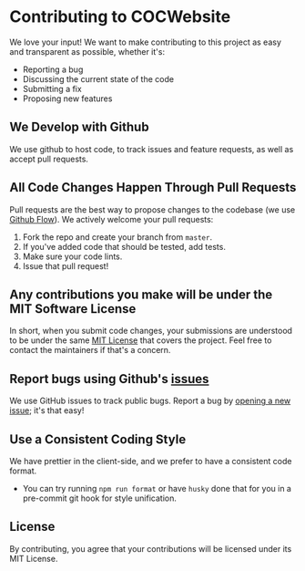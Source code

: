 # Contributing to COCWebsite
We love your input! We want to make contributing to this project as easy and transparent as possible, whether it's:

- Reporting a bug
- Discussing the current state of the code
- Submitting a fix
- Proposing new features

## We Develop with Github
We use github to host code, to track issues and feature requests, as well as accept pull requests.

## All Code Changes Happen Through Pull Requests
Pull requests are the best way to propose changes to the codebase (we use [Github Flow](https://guides.github.com/introduction/flow/index.html)). We actively welcome your pull requests:

1. Fork the repo and create your branch from `master`.
2. If you've added code that should be tested, add tests.
3. Make sure your code lints.
4. Issue that pull request!

## Any contributions you make will be under the MIT Software License
In short, when you submit code changes, your submissions are understood to be under the same [MIT License](http://choosealicense.com/licenses/mit/) that covers the project. Feel free to contact the maintainers if that's a concern.

## Report bugs using Github's [issues](https://github.com/CommunityOfCoders/COCWebsite/issues)
We use GitHub issues to track public bugs. Report a bug by [opening a new issue](https://github.com/CommunityOfCoders/COCWebsite/issues/new); it's that easy!

## Use a Consistent Coding Style

We have prettier in the client-side, and we prefer to have a consistent code format.

* You can try running `npm run format` or have `husky` done that for you in a pre-commit git hook for style unification.

## License
By contributing, you agree that your contributions will be licensed under its MIT License.
